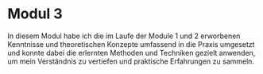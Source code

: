 # Modul 3

In diesem Modul habe ich die im Laufe der Module 1 und 2 erworbenen Kenntnisse und theoretischen Konzepte umfassend in die Praxis umgesetzt und konnte dabei die erlernten Methoden und Techniken gezielt anwenden, um mein Verständnis zu vertiefen und praktische Erfahrungen zu sammeln.